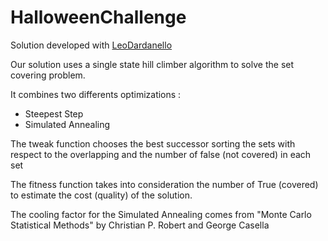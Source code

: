 # HalloweenChallenge

Solution developed with [LeoDardanello](https://github.com/LeoDardanello)

Our solution uses a single state hill climber algorithm to solve the set covering problem.

It combines two differents optimizations : 
- Steepest Step
- Simulated Annealing

The tweak function chooses the best successor sorting the sets with respect to the overlapping and the number of false (not covered) in each set

The fitness function takes into consideration the number of True (covered) to estimate the cost (quality) of the solution.

The cooling factor for the Simulated Annealing comes from "Monte Carlo Statistical Methods" by Christian P. Robert and George Casella

